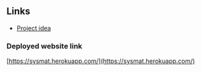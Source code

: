 ## Links
- [Project idea](https://docs.google.com/document/d/1wnZlZWxv8Vr0cgcpYEFr7Hrql4Ts9P23KnXJV1mFUmA/edit#heading=h.xycsdol6vycf)

### Deployed website link
[https://sysmat.herokuapp.com/](https://sysmat.herokuapp.com/)